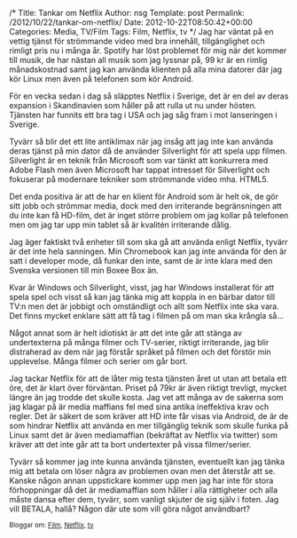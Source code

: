/*
 Title: Tankar om Netflix
 Author: nsg
 Template: post
 Permalink: /2012/10/22/tankar-om-netflix/
 Date: 2012-10-22T08:50:42+00:00
 Categories: Media, TV/Film
 Tags: Film, Netflix, tv
*/
Jag har väntat på en vettig tjänst för strömmande video med bra innehåll, tillgänglighet och rimligt pris nu i många år. Spotify har löst problemet för mig när det kommer till musik, de har nästan all musik som jag lyssnar på, 99 kr är en rimlig månadskostnad samt jag kan använda klienten på alla mina datorer där jag kör Linux men även på telefonen som kör Android.

För en vecka sedan i dag så släpptes Netflix i Sverige, det är en del av deras expansion i Skandinavien som håller på att rulla ut nu under hösten. Tjänsten har funnits ett bra tag i USA och jag såg fram i mot lanseringen i Sverige.

Tyvärr så blir det ett lite antiklimax när jag insåg att jag inte kan använda deras tjänst på min dator då de använder Silverlight för att spela upp filmen. Silverlight är en teknik från Microsoft som var tänkt att konkurrera med Adobe Flash men även Microsoft har tappat intresset för Silverlight och fokuserar på modernare tekniker som strömmande video mha. HTML5.

Det enda positiva är att de har en klient för Android som är helt ok, de gör sitt jobb och strömmar media, dock med den irriterande begränsningen att du inte kan få HD-film, det är inget större problem om jag kollar på telefonen men om jag tar upp min tablet så är kvalitén irriterande dålig.

Jag äger faktiskt två enheter till som ska gå att använda enligt Netflix, tyvärr är det inte hela sanningen. Min Chromebook kan jag inte använda för den är satt i developer mode, då funkar den inte, samt de är inte klara med den Svenska versionen till min Boxee Box än.

Kvar är Windows och Silverlight, visst, jag har Windows installerat för att spela spel och visst så kan jag tänka mig att koppla in en bärbar dator till TV:n men det är jobbigt och omständligt och allt som Netflix inte ska vara. Det finns mycket enklare sätt att få tag i filmen på om man ska krångla så&#8230;

Något annat som är helt idiotiskt är att det inte går att stänga av undertexterna på många filmer och TV-serier, riktigt irriterande, jag blir distraherad av dem när jag förstår språket på filmen och det förstör min upplevelse. Många filmer och serier om går bort.

Jag tackar Netflix för att de låter mig testa tjänsten året ut utan att betala ett öre, det är klart över förväntan. Priset på 79kr är även riktigt trevligt, mycket längre än jag trodde det skulle kosta. Jag vet att många av de sakerna som jag klagar på är media maffians fel med sina antika ineffektiva krav och regler. Det är säkert de som kräver att HD inte får visas via Android, de är de som hindrar Netflix att använda en mer tillgänglig teknik som skulle funka på Linux samt det är även mediamaffian (bekräftat av Netflix via twitter) som kräver att det inte går att ta bort undertexter på vissa filmer/serier.

Tyvärr så kommer jag inte kunna använda tjänsten, eventuellt kan jag tänka mig att betala om löser några av problemen ovan men det återstår att se. Kanske någon annan uppstickare kommer upp men jag har inte för stora förhoppningar då det är mediamaffian som håller i alla rättigheter och alla måste dansa efter dem, tyvärr, som vanligt skjuter de sig själv i foten. Jag vill BETALA, hallå? Någon där ute som vill göra något användbart?

<small> <p class='technorati-tags'>
  Bloggar om: <a class='technorati-link' href='http://bloggar.se/om/Film' rel='tag' target='_self'>Film</a>, <a class='technorati-link' href='http://bloggar.se/om/Netflix' rel='tag' target='_self'>Netflix</a>, <a class='technorati-link' href='http://bloggar.se/om/tv' rel='tag' target='_self'>tv</a>
</p></small>